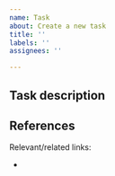 ```yaml
---
name: Task
about: Create a new task
title: ''
labels: ''
assignees: ''

---
```


## Task description

<!-- Describe what the developer should do to complete the task. -->

## References

Relevant/related links:

<!-- List any links that may help the developer complete the task. -->
- 

<!-- Do you have a snippet of code to help the developer in this task? -->
<!-- ## Example snippets

```<LANGUAGE>
<CODE>
```-->

<!-- Does this task depend on any other? -->
<!-- ## Dependencies

Depends on #<ISSUE_NUMBER>. -->
